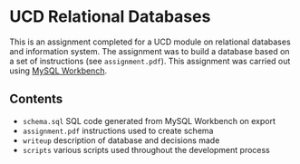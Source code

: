 # UCD Relational Databases
This is an assignment completed for a UCD module on relational databases and information system. The assignment was to build a database based on a set of instructions (see `assignment.pdf`). This assignment was carried out using [MySQL Workbench](https://www.mysql.com/products/workbench/).

## Contents
- `schema.sql` SQL code generated from MySQL Workbench on export
- `assignment.pdf` instructions used to create schema
- `writeup` description of database and decisions made
- `scripts` various scripts used throughout the development process
